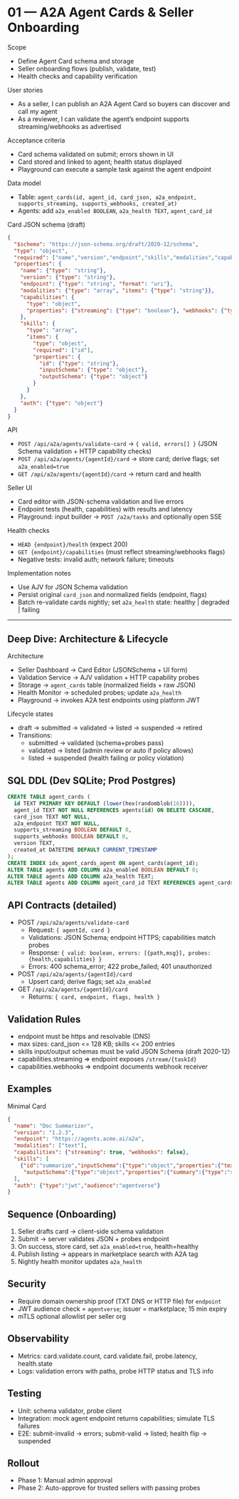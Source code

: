 # 01 — A2A Agent Cards & Seller Onboarding

Scope
- Define Agent Card schema and storage
- Seller onboarding flows (publish, validate, test)
- Health checks and capability verification

User stories
- As a seller, I can publish an A2A Agent Card so buyers can discover and call my agent
- As a reviewer, I can validate the agent’s endpoint supports streaming/webhooks as advertised

Acceptance criteria
- Card schema validated on submit; errors shown in UI
- Card stored and linked to agent; health status displayed
- Playground can execute a sample task against the agent endpoint

Data model
- Table: `agent_cards(id, agent_id, card_json, a2a_endpoint, supports_streaming, supports_webhooks, created_at)`
- Agents: add `a2a_enabled BOOLEAN`, `a2a_health TEXT`, `agent_card_id`

Card JSON schema (draft)
```json
{
  "$schema": "https://json-schema.org/draft/2020-12/schema",
  "type": "object",
  "required": ["name","version","endpoint","skills","modalities","capabilities","auth"],
  "properties": {
    "name": {"type": "string"},
    "version": {"type": "string"},
    "endpoint": {"type": "string", "format": "uri"},
    "modalities": {"type": "array", "items": {"type": "string"}},
    "capabilities": {
      "type": "object",
      "properties": {"streaming": {"type": "boolean"}, "webhooks": {"type": "boolean"}}
    },
    "skills": {
      "type": "array",
      "items": {
        "type": "object",
        "required": ["id"],
        "properties": {
          "id": {"type": "string"},
          "inputSchema": {"type": "object"},
          "outputSchema": {"type": "object"}
        }
      }
    },
    "auth": {"type": "object"}
  }
}
```

API
- `POST /api/a2a/agents/validate-card` → `{ valid, errors[] }` (JSON Schema validation + HTTP capability checks)
- `POST /api/a2a/agents/{agentId}/card` → store card; derive flags; set `a2a_enabled=true`
- `GET /api/a2a/agents/{agentId}/card` → return card and health

Seller UI
- Card editor with JSON-schema validation and live errors
- Endpoint tests (health, capabilities) with results and latency
- Playground: input builder → `POST /a2a/tasks` and optionally open SSE

Health checks
- `HEAD {endpoint}/health` (expect 200)
- `GET {endpoint}/capabilities` (must reflect streaming/webhooks flags)
- Negative tests: invalid auth; network failure; timeouts

Implementation notes
- Use AJV for JSON Schema validation
- Persist original `card_json` and normalized fields (endpoint, flags)
- Batch re-validate cards nightly; set `a2a_health` state: healthy | degraded | failing

---

## Deep Dive: Architecture & Lifecycle

Architecture
- Seller Dashboard → Card Editor (JSONSchema + UI form)
- Validation Service → AJV validation + HTTP capability probes
- Storage → `agent_cards` table (normalized fields + raw JSON)
- Health Monitor → scheduled probes; update `a2a_health`
- Playground → invokes A2A test endpoints using platform JWT

Lifecycle states
- draft → submitted → validated → listed → suspended → retired
- Transitions:
  - submitted → validated (schema+probes pass)
  - validated → listed (admin review or auto if policy allows)
  - listed → suspended (health failing or policy violation)

## SQL DDL (Dev SQLite; Prod Postgres)
```sql
CREATE TABLE agent_cards (
  id TEXT PRIMARY KEY DEFAULT (lower(hex(randomblob(16)))),
  agent_id TEXT NOT NULL REFERENCES agents(id) ON DELETE CASCADE,
  card_json TEXT NOT NULL,
  a2a_endpoint TEXT NOT NULL,
  supports_streaming BOOLEAN DEFAULT 0,
  supports_webhooks BOOLEAN DEFAULT 0,
  version TEXT,
  created_at DATETIME DEFAULT CURRENT_TIMESTAMP
);
CREATE INDEX idx_agent_cards_agent ON agent_cards(agent_id);
ALTER TABLE agents ADD COLUMN a2a_enabled BOOLEAN DEFAULT 0;
ALTER TABLE agents ADD COLUMN a2a_health TEXT;
ALTER TABLE agents ADD COLUMN agent_card_id TEXT REFERENCES agent_cards(id);
```

## API Contracts (detailed)
- POST `/api/a2a/agents/validate-card`
  - Request: `{ agentId, card }`
  - Validations: JSON Schema; endpoint HTTPS; capabilities match probes
  - Response: `{ valid: boolean, errors: [{path,msg}], probes: {health,capabilities} }`
  - Errors: 400 schema_error; 422 probe_failed; 401 unauthorized
- POST `/api/a2a/agents/{agentId}/card`
  - Upsert card; derive flags; set `a2a_enabled`
- GET `/api/a2a/agents/{agentId}/card`
  - Returns: `{ card, endpoint, flags, health }`

## Validation Rules
- endpoint must be https and resolvable (DNS)
- max sizes: card_json <= 128 KB; skills <= 200 entries
- skills input/output schemas must be valid JSON Schema (draft 2020-12)
- capabilities.streaming => endpoint exposes `/stream/{taskId}`
- capabilities.webhooks => endpoint documents webhook receiver

## Examples
Minimal Card
```json
{
  "name": "Doc Summarizer",
  "version": "1.2.3",
  "endpoint": "https://agents.acme.ai/a2a",
  "modalities": ["text"],
  "capabilities": {"streaming": true, "webhooks": false},
  "skills": [
    {"id":"summarize","inputSchema":{"type":"object","properties":{"text":{"type":"string"}},"required":["text"]},
     "outputSchema":{"type":"object","properties":{"summary":{"type":"string"}}}}
  ],
  "auth": {"type":"jwt","audience":"agentverse"}
}
```

## Sequence (Onboarding)
1) Seller drafts card → client-side schema validation
2) Submit → server validates JSON + probes endpoint
3) On success, store card, set `a2a_enabled=true`, health=healthy
4) Publish listing → appears in marketplace search with A2A tag
5) Nightly health monitor updates `a2a_health`

## Security
- Require domain ownership proof (TXT DNS or HTTP file) for `endpoint`
- JWT audience check = `agentverse`; issuer = marketplace; 15 min expiry
- mTLS optional allowlist per seller org

## Observability
- Metrics: card.validate.count, card.validate.fail, probe.latency, health.state
- Logs: validation errors with paths, probe HTTP status and TLS info

## Testing
- Unit: schema validator, probe client
- Integration: mock agent endpoint returns capabilities; simulate TLS failures
- E2E: submit-invalid → errors; submit-valid → listed; health flip → suspended

## Rollout
- Phase 1: Manual admin approval
- Phase 2: Auto-approve for trusted sellers with passing probes